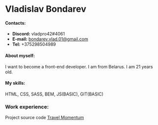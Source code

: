 # Vladislav Bondarev


#### Contacts:
+ __Discord:__ vladpro42#4061 
+ __E-mail:__ bondarev.vlad.01@gmail.com
+ __Tel:__ +375298504989

#### About myself:
I want to become a front-end developer. I am from Belarus. I am 21 years old. 

#### My skills:
HTML, CSS, SASS, BEM, JS(BASIC), GIT(BASIC)

### Work experience:
Project source code
[ Travel ](https://github.com/vladpro42/rsschool-cv-Stage-0/tree/gh-pages/travel)
[Momentum](https://github.com/vladpro42/rsschool-cv-Stage-0/tree/gh-pages/momentum)